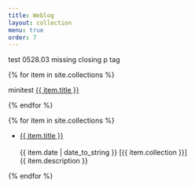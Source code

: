 ```yaml
---
title: Weblog
layout: collection
menu: true
order: 7
---
```

<!-- unintended behaviors? --> 
test 0528.03 missing closing p tag

{% for item in site.collections %}
  <p>
    minitest
    <span>
       <a href="{{ item.url | relative_url }}" class="h2 flip-title">  
           {{ item.title }}</a>
    </span>
  </p>
  
   {% endfor %}


 {% for item in site.collections %}
  <p><span>
        <ul>
          <!-- do a proper li class later-->
          <li> 
          <span><a href="{{ item.url | relative_url }}" class="h2 flip-title">  
           {{ item.title }}</a><br /><br /> </span>
          <time class="heading faded fine minicap">
          {{ item.date | date_to_string }}</time>  
          <span class="heading faded fine minicap">[{{ item.collection }}]<br /></span>
          <span class="faded fine">{{ item.description }}</span>
          </li> 
        </ul>
 </span></p>
    {% endfor %}

